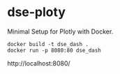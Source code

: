 # dse-ploty

Minimal Setup for Plotly with Docker.

```
docker build -t dse_dash .
docker run -p 8080:80 dse_dash
```

http://localhost:8080/
